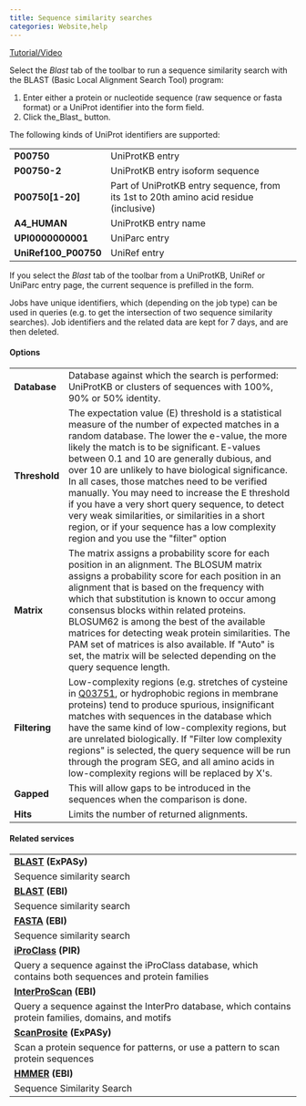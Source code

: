 ```yaml
---
title: Sequence similarity searches
categories: Website,help
---
```


[Tutorial/Video](https://www.youtube.com/watch?v=UPaConHNP7E)

Select the _Blast_ tab of the toolbar to run a sequence similarity search with the BLAST (Basic Local Alignment Search Tool) program:

1. Enter either a protein or nucleotide sequence (raw sequence or fasta format) or a UniProt identifier into the form field.
2. Click the_Blast_ button.

The following kinds of UniProt identifiers are supported:

|     |     |
| --- | --- |
| **P00750** | UniProtKB entry |
| **P00750-2** | UniProtKB entry isoform sequence |
| **P00750\[1-20\]** | Part of UniProtKB entry sequence, from its 1st to 20th amino acid residue (inclusive) |
| **A4\_HUMAN** | UniProtKB entry name |
| **UPI0000000001** | UniParc entry |
| **UniRef100\_P00750** | UniRef entry |

If you select the _Blast_ tab of the toolbar from a UniProtKB, UniRef or UniParc entry page, the current sequence is prefilled in the form.

Jobs have unique identifiers, which (depending on the job type) can be used in queries (e.g. to get the intersection of two sequence similarity searches). Job identifiers and the related data are kept for 7 days, and are then deleted.

#### Options

|     |     |
| --- | --- |
| **Database** | Database against which the search is performed: UniProtKB or clusters of sequences with 100%, 90% or 50% identity. |
| **Threshold** | The expectation value (E) threshold is a statistical measure of the number of expected matches in a random database. The lower the e-value, the more likely the match is to be significant. E-values between 0.1 and 10 are generally dubious, and over 10 are unlikely to have biological significance. In all cases, those matches need to be verified manually. You may need to increase the E threshold if you have a very short query sequence, to detect very weak similarities, or similarities in a short region, or if your sequence has a low complexity region and you use the "filter" option |
| **Matrix** | The matrix assigns a probability score for each position in an alignment. The BLOSUM matrix assigns a probability score for each position in an alignment that is based on the frequency with which that substitution is known to occur among consensus blocks within related proteins. BLOSUM62 is among the best of the available matrices for detecting weak protein similarities. The PAM set of matrices is also available. If "Auto" is set, the matrix will be selected depending on the query sequence length. |
| **Filtering** | Low-complexity regions (e.g. stretches of cysteine in [Q03751](http://www.uniprot.org/uniprot/Q03751), or hydrophobic regions in membrane proteins) tend to produce spurious, insignificant matches with sequences in the database which have the same kind of low-complexity regions, but are unrelated biologically. If "Filter low complexity regions" is selected, the query sequence will be run through the program SEG, and all amino acids in low-complexity regions will be replaced by X's. |
| **Gapped** | This will allow gaps to be introduced in the sequences when the comparison is done. |
| **Hits** | Limits the number of returned alignments. |

#### Related services

|     |
| --- |
| **[BLAST](http://web.expasy.org/blast/) (ExPASy)** |
| Sequence similarity search |
| **[BLAST](https://www.ebi.ac.uk/Tools/sss/ncbiblast/) (EBI)** |
| Sequence similarity search |
| **[FASTA](https://www.ebi.ac.uk/Tools/sss/fasta/) (EBI)** |
| Sequence similarity search |
| **[iProClass](http://pir.georgetown.edu/iproclass/index.shtml) (PIR)** |
| Query a sequence against the iProClass database, which contains both sequences and protein families |
| **[InterProScan](https://www.ebi.ac.uk/interpro/search/sequence/) (EBI)** |
| Query a sequence against the InterPro database, which contains protein families, domains, and motifs |
| **[ScanProsite](http://prosite.expasy.org/scanprosite/) (ExPASy)** |
| Scan a protein sequence for patterns, or use a pattern to scan protein sequences |
| **[HMMER](https://www.ebi.ac.uk/Tools/hmmer/) (EBI)** |
| Sequence Similarity Search |